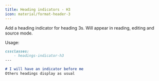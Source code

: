 ```yaml
---
title: Heading indicators - H3
icon: material/format-header-3
---
```


Add a heading indicator for heading 3s. Will appear in reading, editing and source mode.

Usage:
```md
cssclasses:
    - headings-indicator-h3
---

# I will have an indicator before me
Others headings display as usual
```


